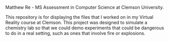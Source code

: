 Matthew Re - MS Assessment in Computer Science at Clemson University.

This repository is for displaying the files that I worked on in my Virtual Reality course at Clemson. This project was designed to simulate a chemistry lab so that we could demo experiments that could be dangerous to do in a real setting, such as ones that involve fire or explosions.

